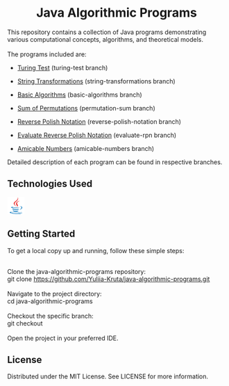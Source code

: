 <h1 align="center">Java Algorithmic Programs</h1>
This repository contains a collection of Java programs demonstrating various computational concepts, algorithms, and theoretical models.
<br/><br/>
The programs included are:
<br/>

- [Turing Test](https://github.com/Yuliia-Kruta/java-algorithmic-programs/tree/turing-test) (turing-test branch)

- [String Transformations](https://github.com/Yuliia-Kruta/java-algorithmic-programs/tree/string-transformations) (string-transformations branch)

- [Basic Algorithms](https://github.com/Yuliia-Kruta/java-algorithmic-programs/tree/basic-algorithms) (basic-algorithms branch)

- [Sum of Permutations](https://github.com/Yuliia-Kruta/java-algorithmic-programs/tree/permutation-sum) (permutation-sum branch)

- [Reverse Polish Notation](https://github.com/Yuliia-Kruta/java-algorithmic-programs/tree/reverse-polish-notation) (reverse-polish-notation branch)

- [Evaluate Reverse Polish Notation](https://github.com/Yuliia-Kruta/java-algorithmic-programs/tree/evaluate-rpn) (evaluate-rpn branch)

- [Amicable Numbers](https://github.com/Yuliia-Kruta/java-algorithmic-programs/tree/amicable-numbers) (amicable-numbers branch)

Detailed description of each program can be found in respective branches.

<h2>Technologies Used</h2>
<a href="https://www.java.com" target="_blank" rel="noreferrer"> <img src="https://raw.githubusercontent.com/devicons/devicon/master/icons/java/java-original.svg" alt="java" width="40" height="40"/> </a>

<h2>Getting Started</h2>
To get a local copy up and running, follow these simple steps:
<br/><br/>

Clone the java-algorithmic-programs repository:<br/>
git clone https://github.com/Yuliia-Kruta/java-algorithmic-programs.git<br/><br/>
Navigate to the project directory:<br/>
cd java-algorithmic-programs<br/><br/>
Checkout the specific branch:<br/>
git checkout <branch-name><br/><br/>
Open the project in your preferred IDE.

<h2>License</h2>
Distributed under the MIT License. See LICENSE for more information.
